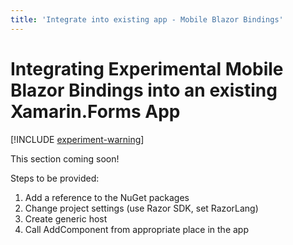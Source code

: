 ```yaml
---
title: 'Integrate into existing app - Mobile Blazor Bindings'
---
```


# Integrating Experimental Mobile Blazor Bindings into an existing Xamarin.Forms App

[!INCLUDE [experiment-warning](../includes/experiment-warning.md)]

This section coming soon!

Steps to be provided:

1. Add a reference to the NuGet packages
1. Change project settings (use Razor SDK, set RazorLang)
1. Create generic host
1. Call AddComponent from appropriate place in the app
